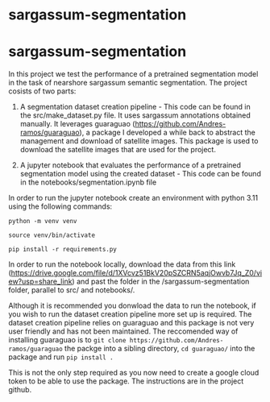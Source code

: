 # sargassum-segmentation
# sargassum-segmentation

In this project we test the performance of a pretrained segmentation model in the task of nearshore sargassum semantic segmentation. The project cosists of two parts:

1. A segmentation dataset creation pipeline - This code can be found in the src/make_dataset.py file. It uses sargassum annotations obtained manually. It leverages guaraguao (https://github.com/Andres-ramos/guaraguao), a package I developed a while back to abstract the management and download of satellite images. This package is used to download the satellite images that are used for the project. 

2. A jupyter notebook that evaluates the performance of a pretrained segmentation model using the created dataset - This code can be found in the notebooks/segmentation.ipynb file

In order to run the jupyter notebook create an environment with python 3.11 using the following commands:

`python -m venv venv`

`source venv/bin/activate`

`pip install -r requirements.py`

In order to run the notebook locally, download the data from this link (https://drive.google.com/file/d/1XVcvz51BkV20pSZCRN5aqjOwvb7Jq_Z0/view?usp=share_link) and past the folder in the /sargassum-segmentation folder, parallel to src/ and notebooks/. 

Although it is recommended you donwload the data to run the notebook, if you wish to run the dataset creation pipeline more set up is required. The dataset creation pipeline relies on guaraguao and this package is not very user friendly and has not been maintained. The reccomended way of installing guaraguao is to `git clone https://github.com/Andres-ramos/guaraguao` the packge into a sibling directory, `cd guaraguao/` into the package and run `pip install . `

This is not the only step required as you now need to create a google cloud token to be able to use the package. The instructions are in the project github. 